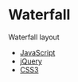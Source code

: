 # Waterfall
Waterfall layout

* [JavaScript](https://rqrry.github.io/Waterfall/JavaScript/index.html)
* [jQuery](https://rqrry.github.io/Waterfall/jQuery/index.html)
* [CSS3](https://rqrry.github.io/Waterfall/CSS3/index.html)
